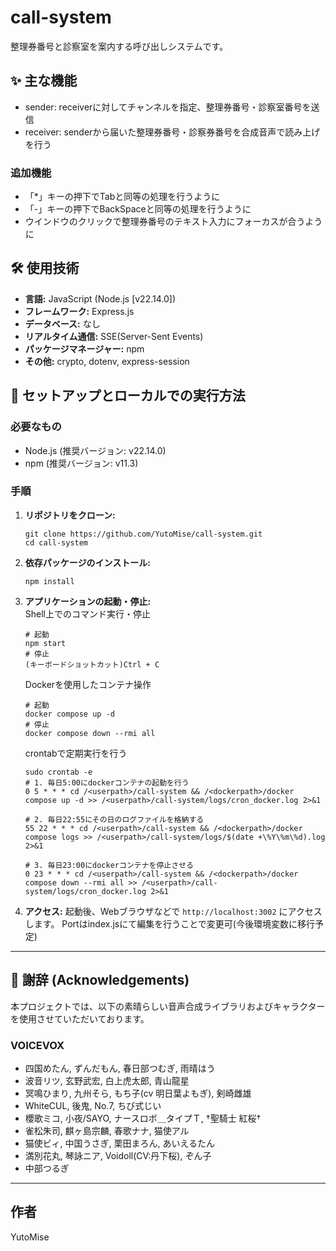 # call-system

整理券番号と診察室を案内する呼び出しシステムです。

## ✨ 主な機能

* sender: receiverに対してチャンネルを指定、整理券番号・診察室番号を送信
* receiver: senderから届いた整理券番号・診察券番号を合成音声で読み上げを行う

### 追加機能  

* 「*」キーの押下でTabと同等の処理を行うように
* 「-」キーの押下でBackSpaceと同等の処理を行うように
* ウインドウのクリックで整理券番号のテキスト入力にフォーカスが合うように


## 🛠️ 使用技術

* **言語:** JavaScript (Node.js [v22.14.0])
* **フレームワーク:** Express.js
* **データベース:** なし
* **リアルタイム通信:** SSE(Server-Sent Events)
* **パッケージマネージャー:** npm
* **その他:** crypto, dotenv, express-session

## 🚀 セットアップとローカルでの実行方法

### 必要なもの

* Node.js (推奨バージョン: v22.14.0)
* npm (推奨バージョン: v11.3)

### 手順

1.  **リポジトリをクローン:**
    ```shell
    git clone https://github.com/YutoMise/call-system.git
    cd call-system
    ```

2.  **依存パッケージのインストール:**
    ```shell
    npm install
    ```
3.  **アプリケーションの起動・停止:**  
    Shell上でのコマンド実行・停止

    ```shell
    # 起動
    npm start
    # 停止
    (キーボードショットカット)Ctrl + C
    ```  
    Dockerを使用したコンテナ操作
    ```shell
    # 起動
    docker compose up -d
    # 停止
    docker compose down --rmi all
    ```  
    crontabで定期実行を行う  
    ```shell
    sudo crontab -e
    # 1. 毎日5:00にdockerコンテナの起動を行う
    0 5 * * * cd /<userpath>/call-system && /<dockerpath>/docker compose up -d >> /<userpath>/call-system/logs/cron_docker.log 2>&1

    # 2. 毎日22:55にその日のログファイルを格納する
    55 22 * * * cd /<userpath>/call-system && /<dockerpath>/docker compose logs >> /<userpath>/call-system/logs/$(date +\%Y\%m\%d).log 2>&1

    # 3. 毎日23:00にdockerコンテナを停止させる
    0 23 * * * cd /<userpath>/call-system && /<dockerpath>/docker compose down --rmi all >> /<userpath>/call-system/logs/cron_docker.log 2>&1
    ```

4.  **アクセス:**
    起動後、Webブラウザなどで `http://localhost:3002` にアクセスします。
    Portはindex.jsにて編集を行うことで変更可(今後環境変数に移行予定)

---

## 🙏 謝辞 (Acknowledgements)

本プロジェクトでは、以下の素晴らしい音声合成ライブラリおよびキャラクターを使用させていただいております。

### VOICEVOX

*   四国めたん, ずんだもん, 春日部つむぎ, 雨晴はう
*   波音リツ, 玄野武宏, 白上虎太郎, 青山龍星
*   冥鳴ひまり, 九州そら, もち子(cv 明日葉よもぎ), 剣崎雌雄
*   WhiteCUL, 後鬼, No.7, ちび式じい
*   櫻歌ミコ, 小夜/SAYO, ナースロボ＿タイプＴ, †聖騎士 紅桜†
*   雀松朱司, 麒ヶ島宗麟, 春歌ナナ, 猫使アル
*   猫使ビィ, 中国うさぎ, 栗田まろん, あいえるたん
*   満別花丸, 琴詠ニア, Voidoll(CV:丹下桜), ぞん子
*   中部つるぎ

---

## 作者
YutoMise